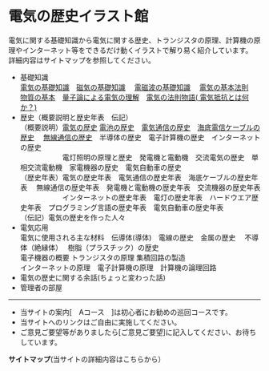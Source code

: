 # 電気の歴史イラスト館

 電気に関する基礎知識から電気に関する歴史、トランジスタの原理、計算機の原理やインターネット等をできるだけ動くイラストで解り易く紹介しています。
詳細内容はサイトマップを参照してください。

* 基礎知識  
  [電気の基礎知識](./k1dennki/10denki.md)　[磁気の基礎知識](./k2jiki/20jiki.md)　 [電磁波の基礎知識](./k3dennjiha/30denjiha.md) 　[電気の基本法則](./k4housoku/40housoku.md) 　[物質の基本](./k0dennsikotai/00material.md)　[量子論による電気の理解](./gaiyouryousi.md)　[電気の法則物語( 電気抵抗とは何か？)](./k4housoku/40housokustory.md)  
* 歴史（概要説明と歴史年表　伝記）  
  （概要説明）[電気の歴史](./gaiyou.md) [電池の歴史](./battery/battery.md)　[電気通信の歴史](./intercomp/internet.md)　[海底電信ケーブルの歴史](./intercomp/submarine/submarinehistory.md)　 [無線通信の歴史](./intercomp/wireless/radiohistorygaisetu.md)　半導体の歴史　電子計算機の歴史　インターネットの歴史  
  　　　　　　電灯照明の原理と歴史　発電機と電動機　交流電気の歴史　単相交流電動機　家電機器の歴史　電気自動車の歴史  
  （歴史年表）電気の歴史年表　電気通信の歴史年表　海底ケーブルの歴史年表　 無線通信の歴史年表　発電機と電動機の歴史年表　交流機器の歴史年表  
  　　　　　　インターネットの歴史年表　電灯の歴史年表　ハードウエア歴史年表　プログラミング言語の歴史年表　電気自動車の歴史年表  
  （伝記）電気の歴史を作った人々  
* 電気応用  
  電気に使用される主な材料　伝導体(導体)　電線の歴史　金属の歴史　 不導体（絶縁体）　 樹脂（プラスチック）の歴史  
  電子機器の概要 トランジスタの原理 集積回路の製造  
  インターネットの原理　電子計算機の原理　計算機の論理回路  
* 電気の歴史に関する余話(ちょっと変わった話)
* 管理者の部屋

----

* 当サイトの案内[　Aコース　]は初心者にお勧めの巡回コースです。
* 当サイトへのリンクはご自由に実施してください。
* ご意見ご要望等がありましたら[ご意見ご要望]に記入してください、お待ちしています。


**サイトマップ**(当サイトの詳細内容はこちらから）
